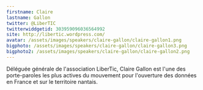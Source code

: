 ```yaml
---
firstname: Claire 
lastname: Gallon
twitter: @LiberTIC
twitterwiddgetid: 303959096036564992
site: http://libertic.wordpress.com/
avatar: /assets/images/speakers/claire-gallon/claire-gallon1.png
bigphoto: /assets/images/speakers/claire-gallon/claire-gallon3.png
bigphoto2: /assets/images/speakers/claire-gallon/claire-gallon2.png
---
```


Déléguée générale de l'association LiberTic, Claire Gallon est l'une des porte-paroles les plus actives du mouvement pour l'ouverture des données en France et sur le territoire nantais.


